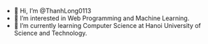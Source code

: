 - 👋 Hi, I’m @ThanhLong0113
- 👀 I’m interested in Web Programming and Machine Learning.
- 🌱 I’m currently learning Computer Science at Hanoi University of Science and Technology.


